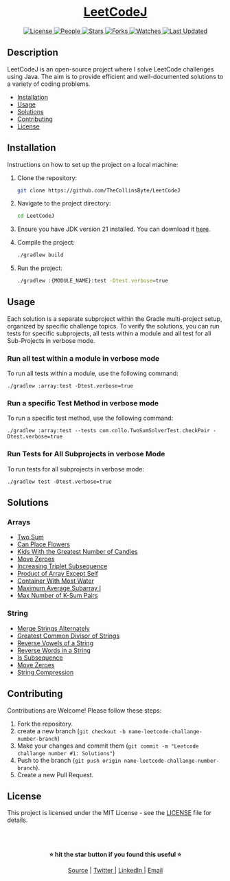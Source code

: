 <div align="center">

<h1><a href="https://github.com/TheCollinsByte/LeetCodeJ">LeetCodeJ</a></h1>

<a href="https://github.com/TheCollinsByte/LeetCodeJ/blob/main/LICENSE">
<img alt="License" src="https://img.shields.io/github/license/TheCollinsByte/LeetCodeJ?style=flat&color=eee&label="> </a>

<a href="https://github.com/TheCollinsByte/LeetCodeJ/graphs/contributors">
<img alt="People" src="https://img.shields.io/github/contributors/TheCollinsByte/LeetCodeJ?style=flat&color=ffaaf2&label=People"> </a>

<a href="https://github.com/TheCollinsByte/LeetCodeJ/stargazers">
<img alt="Stars" src="https://img.shields.io/github/stars/TheCollinsByte/LeetCodeJ?style=flat&color=98c379&label=Stars"> </a>

<a href="https://github.com/TheCollinsByte/LeetCodeJ/network/members">
<img alt="Forks" src="https://img.shields.io/github/forks/TheCollinsByte/LeetCodeJ?style=flat&color=66a8e0&label=Forks"> </a>

<a href="https://github.com/TheCollinsByte/LeetCodeJ/watchers">
<img alt="Watches" src="https://img.shields.io/github/watchers/TheCollinsByte/LeetCodeJ?style=flat&color=f5d08b&label=Watches"> </a>

<a href="https://github.com/TheCollinsByte/LeetCodeJ/pulse">
<img alt="Last Updated" src="https://img.shields.io/github/last-commit/TheCollinsByte/LeetCodeJ?style=flat&color=e06c75&label="> </a>

</div>

## Description

LeetCodeJ is an open-source project where I solve LeetCode challenges using Java. The aim is to provide efficient and well-documented solutions to a variety of coding problems.

- [Installation](#installation)
- [Usage](#usage)
- [Solutions](#solutions)
- [Contributing](#contributing)
- [License](#license)

## Installation

Instructions on how to set up the project on a local machine:

1. Clone the repository:
    ```bash
    git clone https://github.com/TheCollinsByte/LeetCodeJ
    ```
2. Navigate to the project directory:
    ```bash
    cd LeetCodeJ
    ```
3. Ensure you have JDK version 21 installed. You can download it [here](https://www.oracle.com/java/technologies/downloads/#java21).

4. Compile the project:
    ```bash
   ./gradlew build
    ```
5. Run the project:
    ```bash
    ./gradlew :{MODULE_NAME}:test -Dtest.verbose=true
    ```
   
## Usage

Each solution is a separate subproject within the Gradle multi-project setup, organized by specific challenge topics. To verify the solutions, you can run tests for specific subprojects, all tests within a module and all test for all Sub-Projects in verbose mode.

### Run all test within a module in verbose mode

To run all tests within a module, use the following command:

```shell
./gradlew :array:test -Dtest.verbose=true
```

### Run a specific Test Method in verbose mode

To run a specific test method, use the following command:

```shell
./gradlew :array:test --tests com.collo.TwoSumSolverTest.checkPair -Dtest.verbose=true
```

### Run Tests for All Subprojects in verbose Mode

To run tests for all subprojects in verbose mode:

```shell
./gradlew test -Dtest.verbose=true
```

## Solutions

### Arrays
- [Two Sum](array/src/main/java/com/thecollinsbyte/leetcode/array/TwoSumSolver.java)
- [Can Place Flowers](array/src/main/java/com/thecollinsbyte/leetcode/array/TwoSumSolver.java)
- [Kids With the Greatest Number of Candies](array/src/main/java/com/thecollinsbyte/leetcode/array/TwoSumSolver.java)
- [Move Zeroes](array/src/main/java/com/thecollinsbyte/leetcode/array/TwoSumSolver.java)
- [Increasing Triplet Subsequence](array/src/main/java/com/thecollinsbyte/leetcode/array/TwoSumSolver.java)
- [Product of Array Except Self](array/src/main/java/com/thecollinsbyte/leetcode/array/TwoSumSolver.java)
- [Container With Most Water](array/src/main/java/com/thecollinsbyte/leetcode/array/TwoSumSolver.java)
- [Maximum Average Subarray I](array/src/main/java/com/thecollinsbyte/leetcode/array/TwoSumSolver.java)
- [Max Number of K-Sum Pairs](array/src/main/java/com/thecollinsbyte/leetcode/array/TwoSumSolver.java)

### String
- [Merge Strings Alternately](string/src/main/java/com/thecollinsbyte/leetcode/string/TwoSumSolver.java)
- [Greatest Common Divisor of Strings](string/src/main/java/com/thecollinsbyte/leetcode/string/TwoSumSolver.java)
- [Reverse Vowels of a String](string/src/main/java/com/thecollinsbyte/leetcode/string/TwoSumSolver.java)
- [Reverse Words in a String](string/src/main/java/com/thecollinsbyte/leetcode/string/TwoSumSolver.java)
- [Is Subsequence](string/src/main/java/com/thecollinsbyte/leetcode/string/TwoSumSolver.java)
- [Move Zeroes](string/src/main/java/com/thecollinsbyte/leetcode/string/TwoSumSolver.java)
- [String Compression](array/src/main/java/com/thecollinsbyte/leetcode/array/TwoSumSolver.java)

## Contributing

Contributions are Welcome! Please follow these steps:

1. Fork the repository.
2. create a new branch (`git checkout -b name-leetcode-challange-number-branch`)
3. Make your changes and commit them (`git commit -m "Leetcode challange number #1: Solutions"`)
4. Push to the branch (`git push origin name-leetcode-challange-number-branch`).
5. Create a new Pull Request.

## License

This project is licensed under the MIT License - see the [LICENSE](LICENSE) file for details.

<br/><br/>

<div align="center">

<strong>⭐ hit the star button if you found this useful ⭐</strong><br>

<a href="https://github.com/TheCollinsByte/LeetCodeJ">Source</a>
| <a href="https://x.com/TheCollinsByte" target="_blank">Twitter </a>
| <a href="http://www.linkedin.com/in/collins-boniface" target="_blank">LinkedIn </a>
| <a href="mailto:collo@fastmail.com">Email</a>
</div>

